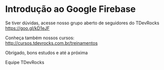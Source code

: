 # Introdução ao Google Firebase

Se tiver dúvidas, acesse nosso grupo aberto de seguidores do TDevRocks <br>
https://goo.gl/kD1eJF

Conheça também nossos cursos:<br>
http://cursos.tdevrocks.com.br/treinamentos

Obrigado, bons estudos e até a próxima

Equipe TDevRocks